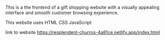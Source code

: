 This is a the frontend of a gift shopping website with a visually appealing interface and smooth customer browsing experience.



This website uses
HTML
CSS
JavaScript



link to website 
https://resplendent-churros-4a81ce.netlify.app/index.html
